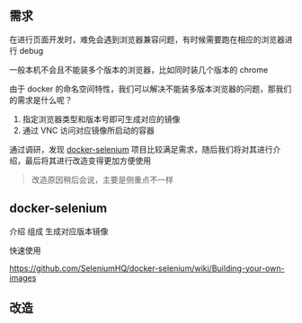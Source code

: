 
## 需求

在进行页面开发时，难免会遇到浏览器兼容问题，有时候需要跑在相应的浏览器进行 debug

一般本机不会且不能装多个版本的浏览器，比如同时装几个版本的 chrome

由于 docker 的命名空间特性，我们可以解决不能装多版本浏览器的问题，那我们的需求是什么呢？

1. 指定浏览器类型和版本号即可生成对应的镜像
2. 通过 VNC 访问对应镜像所启动的容器

通过调研，发现 [docker-selenium](https://github.com/SeleniumHQ/docker-selenium) 项目比较满足需求，随后我们将对其进行介绍，最后将其进行改造变得更加方便使用
> 改造原因稍后会说，主要是侧重点不一样

## docker-selenium

介绍 组成 生成对应版本镜像

快速使用

https://github.com/SeleniumHQ/docker-selenium/wiki/Building-your-own-images

## 改造